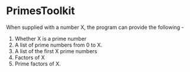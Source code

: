 # PrimesToolkit

When supplied with a number X, the program can provide the following -
1. Whether X is a prime number
2. A list of prime numbers from 0 to X.
3. A list of the first X prime numbers
4. Factors of X
5. Prime factors of X.
